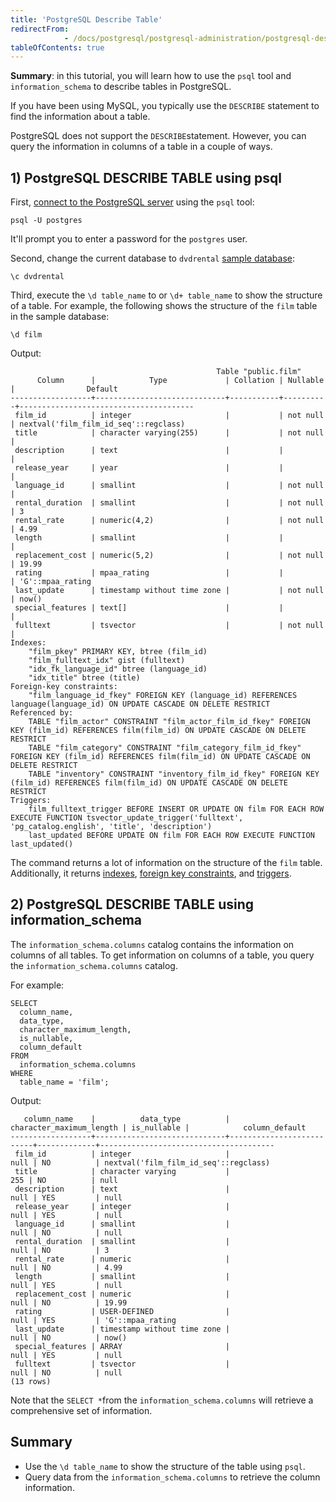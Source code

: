 ```yaml
---
title: 'PostgreSQL Describe Table'
redirectFrom: 
            - /docs/postgresql/postgresql-administration/postgresql-describe-table/
tableOfContents: true
---
```


**Summary**: in this tutorial, you will learn how to use the `psql` tool and `information_schema` to describe tables in PostgreSQL.



If you have been using MySQL, you typically use the `DESCRIBE` statement to find the information about a table.



PostgreSQL does not support the `DESCRIBE`statement. However, you can query the information in columns of a table in a couple of ways.



## 1) PostgreSQL DESCRIBE TABLE using psql



First, [connect to the PostgreSQL server](https://www.postgresqltutorial.com/postgresql-getting-started/connect-to-postgresql-database/) using the `psql` tool:



```
psql -U postgres
```



It'll prompt you to enter a password for the `postgres` user.



Second, change the current database to `dvdrental` [sample database](https://www.postgresqltutorial.com/postgresql-getting-started/postgresql-sample-database/):



```
\c dvdrental
```



Third, execute the `\d table_name` to or `\d+ table_name` to show the structure of a table. For example, the following shows the structure of the `film` table in the sample database:



```
\d film
```



Output:



```
                                              Table "public.film"
      Column      |            Type             | Collation | Nullable |                Default
------------------+-----------------------------+-----------+----------+---------------------------------------
 film_id          | integer                     |           | not null | nextval('film_film_id_seq'::regclass)
 title            | character varying(255)      |           | not null |
 description      | text                        |           |          |
 release_year     | year                        |           |          |
 language_id      | smallint                    |           | not null |
 rental_duration  | smallint                    |           | not null | 3
 rental_rate      | numeric(4,2)                |           | not null | 4.99
 length           | smallint                    |           |          |
 replacement_cost | numeric(5,2)                |           | not null | 19.99
 rating           | mpaa_rating                 |           |          | 'G'::mpaa_rating
 last_update      | timestamp without time zone |           | not null | now()
 special_features | text[]                      |           |          |
 fulltext         | tsvector                    |           | not null |
Indexes:
    "film_pkey" PRIMARY KEY, btree (film_id)
    "film_fulltext_idx" gist (fulltext)
    "idx_fk_language_id" btree (language_id)
    "idx_title" btree (title)
Foreign-key constraints:
    "film_language_id_fkey" FOREIGN KEY (language_id) REFERENCES language(language_id) ON UPDATE CASCADE ON DELETE RESTRICT
Referenced by:
    TABLE "film_actor" CONSTRAINT "film_actor_film_id_fkey" FOREIGN KEY (film_id) REFERENCES film(film_id) ON UPDATE CASCADE ON DELETE RESTRICT
    TABLE "film_category" CONSTRAINT "film_category_film_id_fkey" FOREIGN KEY (film_id) REFERENCES film(film_id) ON UPDATE CASCADE ON DELETE RESTRICT
    TABLE "inventory" CONSTRAINT "inventory_film_id_fkey" FOREIGN KEY (film_id) REFERENCES film(film_id) ON UPDATE CASCADE ON DELETE RESTRICT
Triggers:
    film_fulltext_trigger BEFORE INSERT OR UPDATE ON film FOR EACH ROW EXECUTE FUNCTION tsvector_update_trigger('fulltext', 'pg_catalog.english', 'title', 'description')
    last_updated BEFORE UPDATE ON film FOR EACH ROW EXECUTE FUNCTION last_updated()
```



The command returns a lot of information on the structure of the `film` table. Additionally, it returns [indexes](https://www.postgresqltutorial.com/postgresql-indexes/), [foreign key constraints](/docs/postgresql/postgresql-foreign-key/), and [triggers](https://www.postgresqltutorial.com/postgresql-triggers).



## 2) PostgreSQL DESCRIBE TABLE using information_schema



The `information_schema.columns` catalog contains the information on columns of all tables. To get information on columns of a table, you query the `information_schema.columns` catalog.



For example:



```
SELECT
  column_name,
  data_type,
  character_maximum_length,
  is_nullable,
  column_default
FROM
  information_schema.columns
WHERE
  table_name = 'film';
```



Output:



```
   column_name    |          data_type          | character_maximum_length | is_nullable |            column_default
------------------+-----------------------------+--------------------------+-------------+---------------------------------------
 film_id          | integer                     |                     null | NO          | nextval('film_film_id_seq'::regclass)
 title            | character varying           |                      255 | NO          | null
 description      | text                        |                     null | YES         | null
 release_year     | integer                     |                     null | YES         | null
 language_id      | smallint                    |                     null | NO          | null
 rental_duration  | smallint                    |                     null | NO          | 3
 rental_rate      | numeric                     |                     null | NO          | 4.99
 length           | smallint                    |                     null | YES         | null
 replacement_cost | numeric                     |                     null | NO          | 19.99
 rating           | USER-DEFINED                |                     null | YES         | 'G'::mpaa_rating
 last_update      | timestamp without time zone |                     null | NO          | now()
 special_features | ARRAY                       |                     null | YES         | null
 fulltext         | tsvector                    |                     null | NO          | null
(13 rows)
```



Note that the `SELECT *`from the `information_schema.columns` will retrieve a comprehensive set of information.



## Summary



- Use the `\d table_name` to show the structure of the table using `psql`.
- Query data from the `information_schema.columns` to retrieve the column information.
